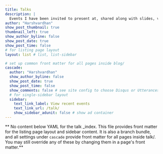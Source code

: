 ```yaml
---
title: Talks
description: |
  Events I have been invited to present at, shared along with slides, videos and other related resources.
author: "Harshvardhan"
show_post_thumbnail: true
thumbnail_left: true
show_author_byline: false
show_post_date: true
show_post_time: false
# for listing page layout
layout: list # list, list-sidebar

# set up common front matter for all pages inside blog/
cascade:
  author: "Harshvardhan"
  show_author_byline: false
  show_post_date: true
  show_post_time: false
  show_comments: false # see site config to choose Disqus or Utterances
  # for single-sidebar layout
  sidebar:
    text_link_label: View recent events
    text_link_url: /talk/
    show_sidebar_adunit: false # show ad container
---
```


** No content below YAML for the talk _index. This file provides front matter for the listing page layout and sidebar content. It is also a branch bundle, and all settings under `cascade` provide front matter for all pages inside talk/. You may still override any of these by changing them in a page's front matter.**
